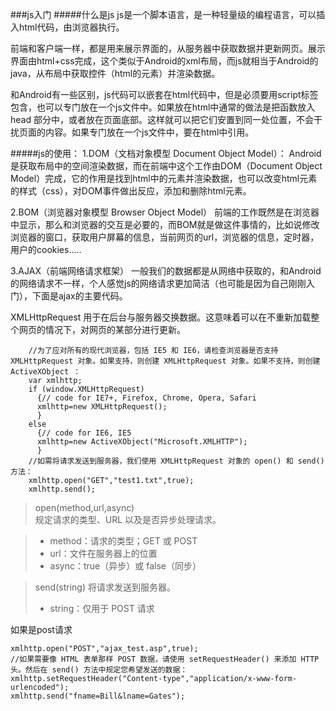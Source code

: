 ###js入门
#####什么是js
js是一个脚本语言，是一种轻量级的编程语言，可以插入html代码，由浏览器执行。

前端和客户端一样，都是用来展示界面的，从服务器中获取数据并更新网页。展示界面由html+css完成，这个类似于Android的xml布局，而js就相当于Android的java，从布局中获取控件（html的元素）并渲染数据。

和Android有一些区别，js代码可以嵌套在html代码中，但是必须要用script标签包含，也可以专门放在一个js文件中。如果放在html中通常的做法是把函数放入 head 部分中，或者放在页面底部。这样就可以把它们安置到同一处位置，不会干扰页面的内容。如果专门放在一个js文件中，要在html中引用。


#####js的使用：
1.DOM（文档对象模型 Document Object Model）：
 Android是获取布局中的空间渲染数据，而在前端中这个工作由DOM（Document Object Model）完成，它的作用是找到html中的元素并渲染数据，也可以改变html元素的样式（css），对DOM事件做出反应，添加和删除html元素。	

2.BOM（浏览器对象模型 Browser Object Model）
前端的工作既然是在浏览器中显示，那么和浏览器的交互是必要的，而BOM就是做这件事情的，比如说修改浏览器的窗口，获取用户屏幕的信息，当前网页的url，浏览器的信息，定时器，用户的cookies.....

3.AJAX（前端网络请求框架）
一般我们的数据都是从网络中获取的，和Android的网络请求不一样，个人感觉js的网络请求更加简洁（也可能是因为自己刚刚入门），下面是ajax的主要代码。

XMLHttpRequest 用于在后台与服务器交换数据。这意味着可以在不重新加载整个网页的情况下，对网页的某部分进行更新。


		//为了应对所有的现代浏览器，包括 IE5 和 IE6，请检查浏览器是否支持 XMLHttpRequest 对象。如果支持，则创建 XMLHttpRequest 对象。如果不支持，则创建 ActiveXObject ：
		var xmlhttp;
		if (window.XMLHttpRequest)
		  {// code for IE7+, Firefox, Chrome, Opera, Safari
		  xmlhttp=new XMLHttpRequest();
		  }
		else
		  {// code for IE6, IE5
		  xmlhttp=new ActiveXObject("Microsoft.XMLHTTP");
		  }
		//如需将请求发送到服务器，我们使用 XMLHttpRequest 对象的 open() 和 send() 方法：
		xmlhttp.open("GET","test1.txt",true);
		xmlhttp.send();

>open(method,url,async)   
>规定请求的类型、URL 以及是否异步处理请求。

>- method：请求的类型；GET 或 POST
>- url：文件在服务器上的位置
>- async：true（异步）或 false（同步）

>send(string)
>将请求发送到服务器。
>- string：仅用于 POST 请求

如果是post请求

	xmlhttp.open("POST","ajax_test.asp",true);
	//如果需要像 HTML 表单那样 POST 数据，请使用 setRequestHeader() 来添加 HTTP 头。然后在 send() 方法中规定您希望发送的数据：
	xmlhttp.setRequestHeader("Content-type","application/x-www-form-urlencoded");
	xmlhttp.send("fname=Bill&lname=Gates");






